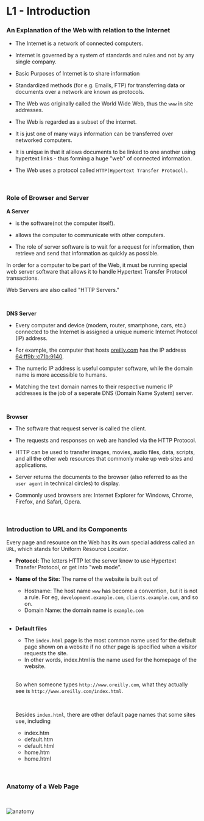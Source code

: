 # **L1 - Introduction**

### **An Explanation of the Web with relation to the Internet**


- The Internet is a network of connected computers.

- Internet is governed by a system of standards and rules and not by any single company.

- Basic Purposes of Internet is to share information

- Standardized methods (for e.g. Emails, FTP) for transferring data or documents over a network are known as protocols.

- The Web was originally called the World Wide Web, thus the `www` in site addresses.

- The Web is regarded as a subset of the internet.

- It is just one of many ways information can be transferred over networked computers.

- It is unique in that it allows documents to be linked to one another using hypertext links - thus forming a huge "web" of connected information.

- The Web uses a protocol called `HTTP(Hypertext Transfer Protocol)`.

<br>

### **Role of Browser and Server**

**A Server**

- is the software(not the computer itself).

- allows the computer to communicate with other computers.

- The role of server software is to wait for a request for information, then retrieve and send that information as quickly as possible.

In order for a computer to be part of the Web, it must be running special web server software that allows it to handle Hypertext Transfer Protocol transactions.

Web Servers are also called "HTTP Servers."

<br>

**DNS Server**

- Every computer and device (modem, router, smartphone, cars, etc.) connected to the Internet is assigned a unique numeric Internet Protocol (IP) address.

- For example, the computer that hosts [oreilly.com](oreilly.com) has the IP address [64:ff9b::c71b:9140](http://[64:ff9b::c71b:9140]/).

- The numeric IP address is useful computer software, while the domain name is more accessible to humans.

- Matching the text domain names to their respective numeric IP addresses is the job of a seperate DNS (Domain Name System) server.

<br>

**Browser**

- The software that request server is called the client.

- The requests and responses on web are handled via the HTTP Protocol.

- HTTP can be used to transfer images, movies, audio files, data, scripts, and all the other web resources that commonly make up web sites and applications.

- Server returns the documents to the browser (also referred to as the `user agent` in technical circles) to display.

- Commonly used browsers are: Internet Explorer for Windows, Chrome, Firefox, and Safari, Opera.

<br>

### **Introduction to URL and its Components**

Every page and resource on the Web has its own special address called an `URL`, which stands for Uniform Resource Locator.

- **Protocol:** The letters HTTP let the server know to use Hypertext Transfer Protocol, or get into "web mode".

- **Name of the Site:** 
The name of the website is built out of
    - Hostname: The host name `www` has become a convention, but it is not a rule. For eg, `development.example.com`, `clients.example.com`, and so on.
    - Domain Name: the domain name is `example.com`

    <br>

- **Default files**
    - The `index.html` page is the most common name used for the default page shown on a website if no other page is specified when a visitor requests the site.
    - In other words, index.html is the name used for the homepage of the website.

    <br>
    
    So when someone types `http://www.oreilly.com`, what they actually see is `http://www.oreilly.com/index.html`.

    <br>

    Besides `index.html`, there are other default page names that some sites use, including
    - index.htm
    - default.htm
    - default.html
    - home.htm
    - home.html

<br>

### **Anatomy of a Web Page**

<br>

![anatomy](https://lh5.googleusercontent.com/5NsdccIgCR23hUlsmicjei4WYwd7qk0daohNpllO3YWls9f4RY9vmq5LFaC-1Ot96gk=w2400)